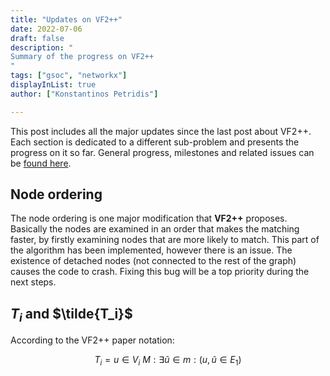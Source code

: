 ```yaml
---
title: "Updates on VF2++"
date: 2022-07-06
draft: false
description: "
Summary of the progress on VF2++
"
tags: ["gsoc", "networkx"]
displayInList: true
author: ["Konstantinos Petridis"]

---
```


This post includes all the major updates since the last post about VF2++. Each section is dedicated to a different
sub-problem and presents the progress on it so far. General progress, milestones and related issues can be
[found here](https://github.com/kpetridis24/networkx/milestone/1).

## Node ordering

The node ordering is one major modification that **VF2++** proposes. Basically the nodes are examined in an order that
makes the matching faster, by firstly examining nodes that are more likely to match. This part of the algorithm has been
implemented, however there is an issue. The existence of detached nodes (not connected to the rest of the graph) causes
the code to crash. Fixing this bug will be a top priority during the next steps.

## $T_i$ and $\tilde{T_i}$

According to the VF2++ paper notation:

$$T_i={u\in V_i \ M: \exists \tilde{u} \in m: (u,\tilde{u}\in E_1)}$$
